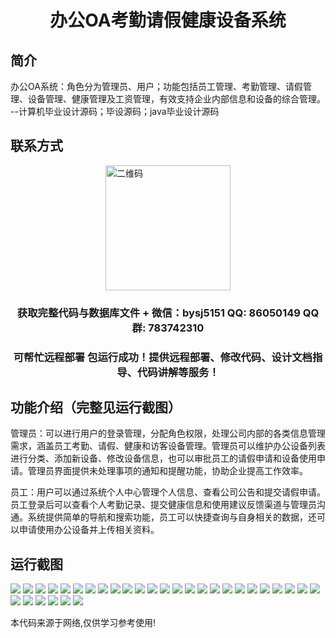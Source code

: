 <p><h1 align="center">办公OA考勤请假健康设备系统</h1></p>

## 简介
办公OA系统：角色分为管理员、用户；功能包括员工管理、考勤管理、请假管理、设备管理、健康管理及工资管理，有效支持企业内部信息和设备的综合管理。    --计算机毕业设计源码；毕设源码；java毕业设计源码


## 联系方式
<img src="https://bs-1329754181.cos.ap-shanghai.myqcloud.com/wx.jpg" alt="二维码" style="display: block; margin: 0 auto;" width="200px">
<p><h3 align="center">获取完整代码与数据库文件 + 微信：bysj5151 QQ: 86050149 QQ群: 783742310</h3></p>
<p><h3 align="center">可帮忙远程部署 包运行成功！提供远程部署、修改代码、设计文档指导、代码讲解等服务！</h3></p>

## 功能介绍（完整见运行截图）
管理员：可以进行用户的登录管理，分配角色权限，处理公司内部的各类信息管理需求，涵盖员工考勤、请假、健康和访客设备管理。管理员可以维护办公设备列表进行分类、添加新设备、修改设备信息，也可以审批员工的请假申请和设备使用申请。管理员界面提供未处理事项的通知和提醒功能，协助企业提高工作效率。

员工：用户可以通过系统个人中心管理个人信息、查看公司公告和提交请假申请。员工登录后可以查看个人考勤记录、提交健康信息和使用建议反馈渠道与管理员沟通。系统提供简单的导航和搜索功能，员工可以快捷查询与自身相关的数据，还可以申请使用办公设备并上传相关资料。


## 运行截图
![](https://bs-1329754181.cos.ap-shanghai.myqcloud.com/ssm/OfficeOAAttendanceLeaveHealthEquipmentSystem/img/001.jpg)
![](https://bs-1329754181.cos.ap-shanghai.myqcloud.com/ssm/OfficeOAAttendanceLeaveHealthEquipmentSystem/img/002.jpg)
![](https://bs-1329754181.cos.ap-shanghai.myqcloud.com/ssm/OfficeOAAttendanceLeaveHealthEquipmentSystem/img/003.jpg)
![](https://bs-1329754181.cos.ap-shanghai.myqcloud.com/ssm/OfficeOAAttendanceLeaveHealthEquipmentSystem/img/004.jpg)
![](https://bs-1329754181.cos.ap-shanghai.myqcloud.com/ssm/OfficeOAAttendanceLeaveHealthEquipmentSystem/img/005.jpg)
![](https://bs-1329754181.cos.ap-shanghai.myqcloud.com/ssm/OfficeOAAttendanceLeaveHealthEquipmentSystem/img/006.jpg)
![](https://bs-1329754181.cos.ap-shanghai.myqcloud.com/ssm/OfficeOAAttendanceLeaveHealthEquipmentSystem/img/007.jpg)
![](https://bs-1329754181.cos.ap-shanghai.myqcloud.com/ssm/OfficeOAAttendanceLeaveHealthEquipmentSystem/img/008.jpg)
![](https://bs-1329754181.cos.ap-shanghai.myqcloud.com/ssm/OfficeOAAttendanceLeaveHealthEquipmentSystem/img/009.jpg)
![](https://bs-1329754181.cos.ap-shanghai.myqcloud.com/ssm/OfficeOAAttendanceLeaveHealthEquipmentSystem/img/010.jpg)
![](https://bs-1329754181.cos.ap-shanghai.myqcloud.com/ssm/OfficeOAAttendanceLeaveHealthEquipmentSystem/img/011.jpg)
![](https://bs-1329754181.cos.ap-shanghai.myqcloud.com/ssm/OfficeOAAttendanceLeaveHealthEquipmentSystem/img/012.jpg)
![](https://bs-1329754181.cos.ap-shanghai.myqcloud.com/ssm/OfficeOAAttendanceLeaveHealthEquipmentSystem/img/013.jpg)
![](https://bs-1329754181.cos.ap-shanghai.myqcloud.com/ssm/OfficeOAAttendanceLeaveHealthEquipmentSystem/img/014.jpg)
![](https://bs-1329754181.cos.ap-shanghai.myqcloud.com/ssm/OfficeOAAttendanceLeaveHealthEquipmentSystem/img/015.jpg)
![](https://bs-1329754181.cos.ap-shanghai.myqcloud.com/ssm/OfficeOAAttendanceLeaveHealthEquipmentSystem/img/016.jpg)
![](https://bs-1329754181.cos.ap-shanghai.myqcloud.com/ssm/OfficeOAAttendanceLeaveHealthEquipmentSystem/img/017.jpg)
![](https://bs-1329754181.cos.ap-shanghai.myqcloud.com/ssm/OfficeOAAttendanceLeaveHealthEquipmentSystem/img/018.jpg)
![](https://bs-1329754181.cos.ap-shanghai.myqcloud.com/ssm/OfficeOAAttendanceLeaveHealthEquipmentSystem/img/019.jpg)
![](https://bs-1329754181.cos.ap-shanghai.myqcloud.com/ssm/OfficeOAAttendanceLeaveHealthEquipmentSystem/img/020.jpg)
![](https://bs-1329754181.cos.ap-shanghai.myqcloud.com/ssm/OfficeOAAttendanceLeaveHealthEquipmentSystem/img/021.jpg)
![](https://bs-1329754181.cos.ap-shanghai.myqcloud.com/ssm/OfficeOAAttendanceLeaveHealthEquipmentSystem/img/022.jpg)
![](https://bs-1329754181.cos.ap-shanghai.myqcloud.com/ssm/OfficeOAAttendanceLeaveHealthEquipmentSystem/img/023.jpg)
![](https://bs-1329754181.cos.ap-shanghai.myqcloud.com/ssm/OfficeOAAttendanceLeaveHealthEquipmentSystem/img/024.jpg)
![](https://bs-1329754181.cos.ap-shanghai.myqcloud.com/ssm/OfficeOAAttendanceLeaveHealthEquipmentSystem/img/025.jpg)
![](https://bs-1329754181.cos.ap-shanghai.myqcloud.com/ssm/OfficeOAAttendanceLeaveHealthEquipmentSystem/img/026.jpg)
![](https://bs-1329754181.cos.ap-shanghai.myqcloud.com/ssm/OfficeOAAttendanceLeaveHealthEquipmentSystem/img/027.jpg)
![](https://bs-1329754181.cos.ap-shanghai.myqcloud.com/ssm/OfficeOAAttendanceLeaveHealthEquipmentSystem/img/028.jpg)
![](https://bs-1329754181.cos.ap-shanghai.myqcloud.com/ssm/OfficeOAAttendanceLeaveHealthEquipmentSystem/img/029.jpg)
![](https://bs-1329754181.cos.ap-shanghai.myqcloud.com/ssm/OfficeOAAttendanceLeaveHealthEquipmentSystem/img/030.jpg)
![](https://bs-1329754181.cos.ap-shanghai.myqcloud.com/ssm/OfficeOAAttendanceLeaveHealthEquipmentSystem/img/031.jpg)

<p>本代码来源于网络,仅供学习参考使用!</p>
